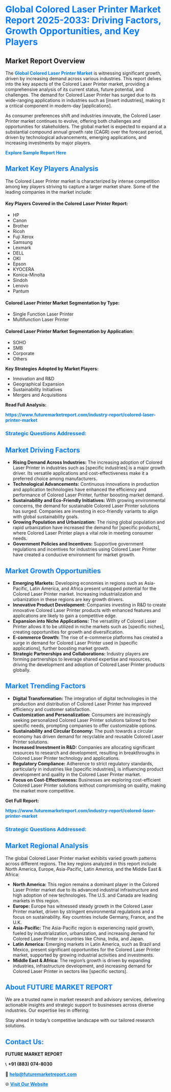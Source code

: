 <h1 style="color: #007BFF;">Global Colored Laser Printer Market Report 2025-2033: Driving Factors, Growth Opportunities, and Key Players</h1>

<section id="overview">
<h2>Market Report Overview</h2>
<p>The <a href="https://www.futuremarketreport.com/industry-report/colored-laser-printer-market" style="color: #007BFF; text-decoration: none;"><strong>Global Colored Laser Printer Market</strong></a> is witnessing significant growth, driven by increasing demand across various industries. This report delves into the key aspects of the Colored Laser Printer market, providing a comprehensive analysis of its current status, future potential, and challenges. The demand for Colored Laser Printer has surged due to its wide-ranging applications in industries such as [insert industries], making it a critical component in modern-day [applications].</p>
<p>As consumer preferences shift and industries innovate, the Colored Laser Printer market continues to evolve, offering both challenges and opportunities for stakeholders. The global market is expected to expand at a substantial compound annual growth rate (CAGR) over the forecast period, driven by technological advancements, emerging applications, and increasing investments by major players.</p>
</section>

<section id="overview">
<p><a href="https://www.futuremarketreport.com/request-sample/reportId=83378" style="color: #007BFF; text-decoration: none;"><strong>Explore Sample Report Here</strong></a></p>
</section>

<section id="key-players">
<h2 style="color: #007BFF;">Market Key Players Analysis</h2>
<p>The Colored Laser Printer market is characterized by intense competition among key players striving to capture a larger market share. Some of the leading companies in the market include:</p>
<h4>Key Players Covered in the Colored Laser Printer Report:</h4>
<ul><li>HP</li><li>Canon</li><li>Brother</li><li>Ricoh</li><li>Fuji Xerox</li><li>Samsung</li><li>Lexmark</li><li>DELL</li><li>OKI</li><li>Epson</li><li>KYOCERA</li><li>Konica-Minolta</li><li>Sindoh</li><li>Lenovo</li><li>Pantum</li></ul>
<h4>Colored Laser Printer Market Segmentation by Type:</h4>
<ul><li>Single Function Laser Printer</li><li>Multifunction Laser Printer</li></ul>

<h4>Colored Laser Printer Market Segmentation by Application:</h4>
<ul><li>SOHO</li><li>SMB</li><li>Corporate</li><li>Others</li></ul>
<p><strong>Key Strategies Adopted by Market Players:</strong></p>
<ul>
<li>Innovation and R&D</li>
<li>Geographical Expansion</li>
<li>Sustainability Initiatives</li>
<li>Mergers and Acquisitions</li>
</ul>
</section>

<section>
<p><strong>Read Full Analysis: </strong></p><a href="https://www.futuremarketreport.com/industry-report/colored-laser-printer-market" style="color: #007BFF; text-decoration: none;"><strong>https://www.futuremarketreport.com/industry-report/colored-laser-printer-market</strong></a>
<h3 style="color: #007BFF;">Strategic Questions Addressed:</h3>
</section>

<section id="driving-factors">
<h2 style="color: #007BFF;">Market Driving Factors</h2>
<ul>
<li><strong>Rising Demand Across Industries:</strong> The increasing adoption of Colored Laser Printer in industries such as [specific industries] is a major growth driver. Its versatile applications and cost-effectiveness make it a preferred choice among manufacturers.</li>
<li><strong>Technological Advancements:</strong> Continuous innovations in production and application technologies have enhanced the efficiency and performance of Colored Laser Printer, further boosting market demand.</li>
<li><strong>Sustainability and Eco-Friendly Initiatives:</strong> With growing environmental concerns, the demand for sustainable Colored Laser Printer solutions has surged. Companies are investing in eco-friendly variants to align with global sustainability goals.</li>
<li><strong>Growing Population and Urbanization:</strong> The rising global population and rapid urbanization have increased the demand for [specific products], where Colored Laser Printer plays a vital role in meeting consumer needs.</li>
<li><strong>Government Policies and Incentives:</strong> Supportive government regulations and incentives for industries using Colored Laser Printer have created a conducive environment for market growth.</li>
</ul>
</section>

<section id="growth-opportunities">
<h2 style="color: #007BFF;">Market Growth Opportunities</h2>
<ul>
<li><strong>Emerging Markets:</strong> Developing economies in regions such as Asia-Pacific, Latin America, and Africa present untapped potential for the Colored Laser Printer market. Increasing industrialization and urbanization in these regions are key growth drivers.</li>
<li><strong>Innovative Product Development:</strong> Companies investing in R&D to create innovative Colored Laser Printer products with enhanced features and applications are likely to gain a competitive edge.</li>
<li><strong>Expansion into Niche Applications:</strong> The versatility of Colored Laser Printer allows it to be utilized in niche markets such as [specific niches], creating opportunities for growth and diversification.</li>
<li><strong>E-commerce Growth:</strong> The rise of e-commerce platforms has created a surge in demand for Colored Laser Printer used in [specific applications], further boosting market growth.</li>
<li><strong>Strategic Partnerships and Collaborations:</strong> Industry players are forming partnerships to leverage shared expertise and resources, driving the development and adoption of Colored Laser Printer products globally.</li>
</ul>
</section>

<section id="trending-factors">
<h2 style="color: #007BFF;">Market Trending Factors</h2>
<ul>
<li><strong>Digital Transformation:</strong> The integration of digital technologies in the production and distribution of Colored Laser Printer has improved efficiency and customer satisfaction.</li>
<li><strong>Customization and Personalization:</strong> Consumers are increasingly seeking personalized Colored Laser Printer solutions tailored to their specific needs, prompting companies to offer customizable options.</li>
<li><strong>Sustainability and Circular Economy:</strong> The push towards a circular economy has driven demand for recyclable and reusable Colored Laser Printer solutions.</li>
<li><strong>Increased Investment in R&D:</strong> Companies are allocating significant resources to research and development, resulting in breakthroughs in Colored Laser Printer technology and applications.</li>
<li><strong>Regulatory Compliance:</strong> Adherence to strict regulatory standards, particularly in industries like [specific industries], is influencing product development and quality in the Colored Laser Printer market.</li>
<li><strong>Focus on Cost-Effectiveness:</strong> Businesses are exploring cost-efficient Colored Laser Printer solutions without compromising on quality, making the market more competitive.</li>
</ul>
</section>

<section>
<p><strong>Get Full Report: </strong></p><a href="https://www.futuremarketreport.com/industry-report/colored-laser-printer-market" style="color: #007BFF; text-decoration: none;"><strong>https://www.futuremarketreport.com/industry-report/colored-laser-printer-market</strong></a>
<h3 style="color: #007BFF;">Strategic Questions Addressed:</h3>
</section>


<section id="regional-analysis">
<h2 style="color: #007BFF;">Market Regional Analysis</h2>
<p>The global Colored Laser Printer market exhibits varied growth patterns across different regions. The key regions analyzed in this report include North America, Europe, Asia-Pacific, Latin America, and the Middle East & Africa:</p>
<ul>
<li><strong>North America:</strong> This region remains a dominant player in the Colored Laser Printer market due to its advanced industrial infrastructure and high adoption of new technologies. The U.S. and Canada are leading markets in this region.</li>
<li><strong>Europe:</strong> Europe has witnessed steady growth in the Colored Laser Printer market, driven by stringent environmental regulations and a focus on sustainability. Key countries include Germany, France, and the U.K.</li>
<li><strong>Asia-Pacific:</strong> The Asia-Pacific region is experiencing rapid growth, fueled by industrialization, urbanization, and increasing demand for Colored Laser Printer in countries like China, India, and Japan.</li>
<li><strong>Latin America:</strong> Emerging markets in Latin America, such as Brazil and Mexico, present significant opportunities for the Colored Laser Printer market, supported by growing industrial activities and investments.</li>
<li><strong>Middle East & Africa:</strong> The region’s growth is driven by expanding industries, infrastructure development, and increasing demand for Colored Laser Printer in sectors like [specific sectors].</li>
</ul>
</section>

<footer>
<h2 style="color: #007BFF;">About FUTURE MARKET REPORT</h2>
<p>We are a trusted name in market research and advisory services, delivering actionable insights and strategic support to businesses across diverse industries. Our expertise lies in offering:</p>

<p>Stay ahead in today’s competitive landscape with our tailored research solutions.</p>

<h2 style="color: #007BFF;">Contact Us:</h2>
<p><strong>FUTURE MARKET REPORT</strong></p>
<p>📞 <strong>+91 (883) 074-8030</strong></p>
<p>📧 <strong><a href="mailto:help@futuremarketreport.com" style="color: #007BFF;">help@futuremarketreport.com</a></strong></p>
<p>🌐 <strong><a href="https://www.futuremarketreport.com/" style="color: #007BFF;">Visit Our Website</a></strong></p>
</footer>